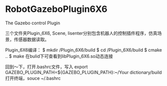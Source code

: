 # RobotGazeboPlugin6X6
The Gazebo control Plugin

三个文件夹Plugin_6X6, Scene, lisenter分别包含机器人的控制插件程序，仿真场景，传感器数据读取。

Plugin_6X6编译：
$ mkdir  /Plugin_6X6/build
$ cd  /Plugin_6X6/build
$ cmake ..
$ make
在bulid下可查看到libPlugin_6X6.so动态连接

回到～下，打开.bashrc文件，写入
 export GAZEBO_PLUGIN_PATH=${GAZEBO_PLUGIN_PATH}:~/Your dictionary/build
打开终端，souce ~/.bashrc
